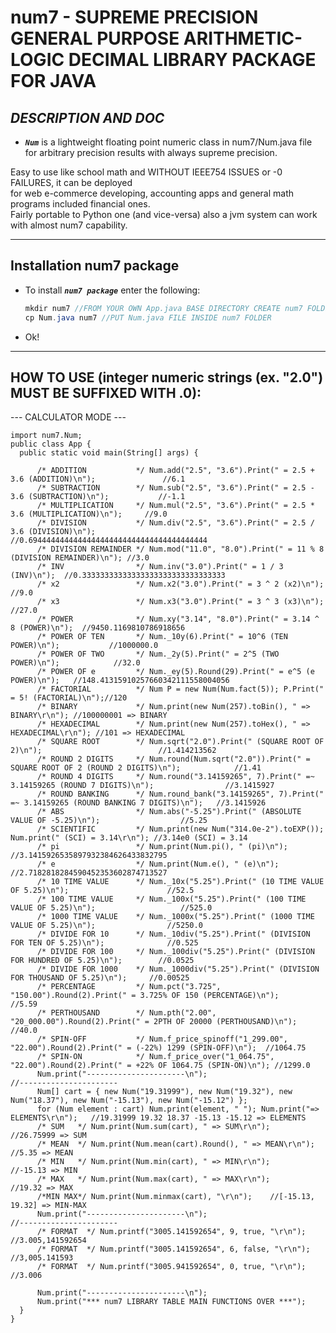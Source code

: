 # num7 - SUPREME PRECISION GENERAL PURPOSE ARITHMETIC-LOGIC DECIMAL LIBRARY PACKAGE FOR JAVA
## _DESCRIPTION AND DOC_

- _**`Num`**_ is a lightweight floating point numeric class in num7/Num.java file for arbitrary precision results with always supreme precision.

Easy to use like school math and WITHOUT IEEE754 ISSUES or -0 FAILURES, it can be deployed  
for web e-commerce developing, accounting apps and general math programs included financial ones.  
Fairly portable to Python one (and vice-versa) also a jvm system can work with almost num7 capability.  

---

## Installation num7 package


- To install _**`num7 package`**_ enter the following:

  ```java
  mkdir num7 //FROM YOUR OWN App.java BASE DIRECTORY CREATE num7 FOLDER
  cp Num.java num7 //PUT Num.java FILE INSIDE num7 FOLDER
  ```

- Ok!

---

## HOW TO USE (integer numeric strings (ex. "2.0") MUST BE SUFFIXED WITH .0): 
--- CALCULATOR MODE ---   

    import num7.Num; 
    public class App { 
      public static void main(String[] args) { 

          /* ADDITION           */ Num.add("2.5", "3.6").Print(" = 2.5 + 3.6 (ADDITION)\n"); 	           //6.1                 
          /* SUBTRACTION        */ Num.sub("2.5", "3.6").Print(" = 2.5 - 3.6 (SUBTRACTION)\n"); 	      //-1.1               
          /* MULTIPLICATION     */ Num.mul("2.5", "3.6").Print(" = 2.5 * 3.6 (MULTIPLICATION)\n"); 	   //9.0                 
          /* DIVISION           */ Num.div("2.5", "3.6").Print(" = 2.5 / 3.6 (DIVISION)\n"); 	        //0.6944444444444444444444444444444444444444
          /* DIVISION REMAINDER */ Num.mod("11.0", "8.0").Print(" = 11 % 8 (DIVISION REMAINDER)\n"); //3.0                 
          /* INV                */ Num.inv("3.0").Print(" = 1 / 3 (INV)\n");  //0.33333333333333333333333333333333                
          /* x2                 */ Num.x2("3.0").Print(" = 3 ^ 2 (x2)\n");   //9.0
          /* x3                 */ Num.x3("3.0").Print(" = 3 ^ 3 (x3)\n");  //27.0
          /* POWER              */ Num.xy("3.14", "8.0").Print(" = 3.14 ^ 8 (POWER)\n");  //9450.1169810786918656
          /* POWER OF TEN       */ Num._10y(6).Print(" = 10^6 (TEN POWER)\n");           //1000000.0
          /* POWER OF TWO       */ Num._2y(5).Print(" = 2^5 (TWO POWER)\n");            //32.0
          /* POWER OF e         */ Num._ey(5).Round(29).Print(" = e^5 (e POWER)\n");   //148.41315910257660342111558004056
          /* FACTORIAL          */ Num P = new Num(Num.fact(5)); P.Print(" = 5! (FACTORIAL)\n");//120
          /* BINARY             */ Num.print(new Num(257).toBin(), " => BINARY\r\n"); //100000001 => BINARY
          /* HEXADECIMAL        */ Num.print(new Num(257).toHex(), " => HEXADECIMAL\r\n"); //101 => HEXADECIMAL
          /* SQUARE ROOT        */ Num.sqrt("2.0").Print(" (SQUARE ROOT OF 2)\n"); 	   		                //1.414213562         
          /* ROUND 2 DIGITS     */ Num.round(Num.sqrt("2.0")).Print(" = SQUARE ROOT OF 2 (ROUND 2 DIGITS)\n");            //1.41  
          /* ROUND 4 DIGITS     */ Num.round("3.14159265", 7).Print(" =~ 3.14159265 (ROUND 7 DIGITS)\n"); 	             //3.1415927
          /* ROUND BANKING      */ Num.round_bank("3.14159265", 7).Print(" =~ 3.14159265 (ROUND BANKING 7 DIGITS)\n");   //3.1415926
          /* ABS                */ Num.abs("-5.25").Print(" (ABSOLUTE VALUE OF -5.25)\n"); 		            //5.25 
          /* SCIENTIFIC         */ Num.print(new Num("314.0e-2").toEXP()); Num.print(" (SCI) = 3.14\r\n"); //3.14e0 (SCI) = 3.14
          /* pi                 */ Num.print(Num.pi(), " (pi)\n"); 						  //3.1415926535897932384626433832795
          /* e                  */ Num.print(Num.e(), " (e)\n");  							//2.7182818284590452353602874713527
          /* 10 TIME VALUE      */ Num._10x("5.25").Print(" (10 TIME VALUE OF 5.25)\n");                      //52.5
          /* 100 TIME VALUE     */ Num._100x("5.25").Print(" (100 TIME VALUE OF 5.25)\n");                   //525.0
          /* 1000 TIME VALUE    */ Num._1000x("5.25").Print(" (1000 TIME VALUE OF 5.25)\n");                //5250.0
          /* DIVIDE FOR 10      */ Num._10div("5.25").Print(" (DIVISION FOR TEN OF 5.25)\n");              //0.525
          /* DIVIDE FOR 100     */ Num._100div("5.25").Print(" (DIVISION FOR HUNDRED OF 5.25)\n");        //0.0525
          /* DIVIDE FOR 1000    */ Num._1000div("5.25").Print(" (DIVISION FOR THOUSAND OF 5.25)\n");     //0.00525
          /* PERCENTAGE         */ Num.pct("3.725", "150.00").Round(2).Print(" = 3.725% OF 150 (PERCENTAGE)\n");        //5.59
          /* PERTHOUSAND        */ Num.pth("2.00", "20_000.00").Round(2).Print(" = 2PTH OF 20000 (PERTHOUSAND)\n");    //40.0
          /* SPIN-OFF           */ Num.f_price_spinoff("1_299.00", "22.00").Round(2).Print(" = (-22%) 1299 (SPIN-OFF)\n"); 	//1064.75
          /* SPIN-ON            */ Num.f_price_over("1_064.75", "22.00").Round(2).Print(" = +22% OF 1064.75 (SPIN-ON)\n"); //1299.0
          Num.print("----------------------\n"); 								      //---------------------- 
          Num[] cart = { new Num("19.31999"), new Num("19.32"), new Num("18.37"), new Num("-15.13"), new Num("-15.12") }; 
          for (Num element : cart) Num.print(element, " "); Num.print("=> ELEMENTS\r\n");   //19.31999 19.32 18.37 -15.13 -15.12 => ELEMENTS
          /* SUM   */ Num.print(Num.sum(cart), " => SUM\r\n");       //26.75999 => SUM
          /* MEAN  */ Num.print(Num.mean(cart).Round(), " => MEAN\r\n"); //5.35 => MEAN
          /* MIN   */ Num.print(Num.min(cart), " => MIN\r\n");         //-15.13 => MIN
          /* MAX   */ Num.print(Num.max(cart), " => MAX\r\n");          //19.32 => MAX
          /*MIN MAX*/ Num.print(Num.minmax(cart), "\r\n");    //[-15.13, 19.32] => MIN-MAX
          Num.print("----------------------\n"); 								      //---------------------- 
          /* FORMAT  */ Num.printf("3005.141592654", 9, true, "\r\n");   //3.005,141592654
          /* FORMAT  */ Num.printf("3005.141592654", 6, false, "\r\n"); //3,005.141593
          /* FORMAT  */ Num.printf("3005.941592654", 0, true, "\r\n"); //3.006
          
          Num.print("----------------------\n"); 
          Num.print("*** num7 LIBRARY TABLE MAIN FUNCTIONS OVER ***");  
      }
    }
  
